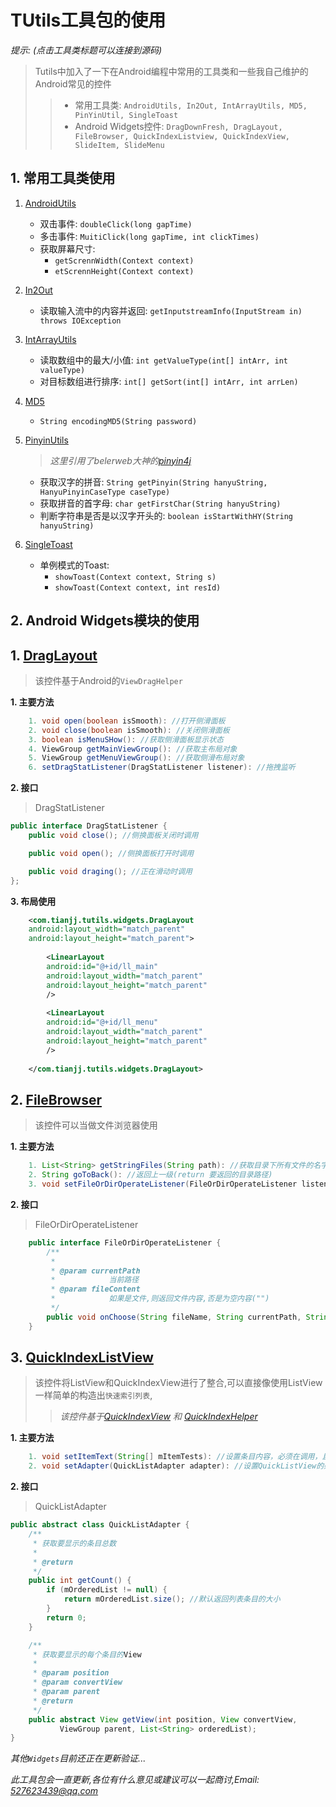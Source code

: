 # TUtils工具包的使用
  _提示: (点击工具类标题可以连接到源码)_

  >Tutils中加入了一下在Android编程中常用的工具类和一些我自己维护的Android常见的控件
  >> - 常用工具类: `AndroidUtils, In2Out, IntArrayUtils, MD5, PinYinUtil, SingleToast`
  >> - Android Widgets控件: `DragDownFresh, DragLayout, FileBrowser, QuickIndexListview, QuickIndexView, SlideItem, SlideMenu`
  
## 1. 常用工具类使用

  1. [AndroidUtils](https://github.com/ITtoken/TUtils/blob/master/src/com/tianjj/tutils/base/AndroidUtils.java)
      
      - 双击事件: `doubleClick(long gapTime)`
      - 多击事件: `MuitiClick(long gapTime, int clickTimes)`
      - 获取屏幕尺寸:
          - `getScrennWidth(Context context)`
          - `etScrennHeight(Context context)`

  2. [In2Out](https://github.com/ITtoken/TUtils/blob/master/src/com/tianjj/tutils/base/In2Out.java)
      - 读取输入流中的内容并返回: `getInputstreamInfo(InputStream in) throws IOException`
  3. [IntArrayUtils](https://github.com/ITtoken/TUtils/blob/master/src/com/tianjj/tutils/base/IntArrUtils.java)
      - 读取数组中的最大/小值: `int getValueType(int[] intArr, int valueType)`
      - 对目标数组进行排序: `int[] getSort(int[] intArr, int arrLen)`
  4. [MD5](https://github.com/ITtoken/TUtils/blob/master/src/com/tianjj/tutils/base/MD5.java)
      - `String encodingMD5(String password)`
  5. [PinyinUtils](https://github.com/ITtoken/TUtils/blob/master/src/com/tianjj/tutils/base/PinyinUtil.java)
  
      > _这里引用了belerweb大神的[pinyin4j](https://github.com/belerweb/pinyin4j)_
      
      - 获取汉字的拼音: `String getPinyin(String hanyuString, HanyuPinyinCaseType caseType)`
      - 获取拼音的首字母: `char getFirstChar(String hanyuString)`
      - 判断字符串是否是以汉字开头的: `boolean isStartWithHY(String hanyuString)`

  6. [SingleToast](https://github.com/ITtoken/TUtils/blob/master/src/com/tianjj/tutils/base/SingleToast.java)

      - 单例模式的Toast:
          - `showToast(Context context, String s)`
          - `showToast(Context context, int resId)`

## 2. Android Widgets模块的使用

## 1. [DragLayout](https://github.com/ITtoken/TUtils/blob/master/src/com/tianjj/tutils/widgets/DragLayout.java)

> 该控件基于Android的`ViewDragHelper`

**1. 主要方法**

```java
	1. void open(boolean isSmooth): //打开侧滑面板
	2. void close(boolean isSmooth): //关闭侧滑面板
	3. boolean isMenuSHow(): //获取侧滑面板显示状态
	4. ViewGroup getMainViewGroup(): //获取主布局对象
	5. ViewGroup getMenuViewGroup(): //获取侧滑布局对象
	6. setDragStatListener(DragStatListener listener): //拖拽监听
```

**2. 接口**

> DragStatListener

```java
public interface DragStatListener {
	public void close(); //侧换面板关闭时调用

	public void open(); //侧换面板打开时调用

	public void draging(); //正在滑动时调用
};
```

**3. 布局使用**

```xml
	<com.tianjj.tutils.widgets.DragLayout
	android:layout_width="match_parent"
	android:layout_height="match_parent">
	
		<LinearLayout
		android:id="@+id/ll_main"
		android:layout_width="match_parent"
		android:layout_height="match_parent"
		/>
		
		<LinearLayout
		android:id="@+id/ll_menu"
		android:layout_width="match_parent"
		android:layout_height="match_parent"
		/>
	
	</com.tianjj.tutils.widgets.DragLayout>
```

## 2. [FileBrowser](https://github.com/ITtoken/TUtils/blob/master/src/com/tianjj/tutils/widgets/FileBrowser.java)

> 该控件可以当做文件浏览器使用

**1. 主要方法**

```java
	1. List<String> getStringFiles(String path): //获取目录下所有文件的名字
	2. String goToBack(): //返回上一级(return 要返回的目录路径)
	3. void setFileOrDirOperateListener(FileOrDirOperateListener listener)//文件/文件夹操作监听
```

**2. 接口**
> FileOrDirOperateListener

```java
	public interface FileOrDirOperateListener {
		/**
		 * 
		 * @param currentPath
		 *            当前路径
		 * @param fileContent
		 *            如果是文件,则返回文件内容,否是为空内容("")
		 */
		public void onChoose(String fileName, String currentPath, String fileContent);
	}
```

## 3. [QuickIndexListView](https://github.com/ITtoken/TUtils/blob/master/src/com/tianjj/tutils/widgets/QuickIndexListview.java)

> 该控件将ListView和QuickIndexView进行了整合,可以直接像使用ListView一样简单的构造出`快速索引列表`,
>> _该控件基于[QuickIndexView](https://github.com/ITtoken/Tianjj/blob/master/TUtils/src/com/tianjj/tutils/widgets/QuickIndexView.java) 和 [QuickIndexHelper](https://github.com/ITtoken/Tianjj/blob/master/TUtils/src/com/tianjj/tutils/helper/QuickIndexHelper.java)_

**1. 主要方法**

```java
	1. void setItemText(String[] mItemTests): //设置条目内容，必须在调用，且在setAdapter之前
	2. void setAdapter(QuickListAdapter adapter): //设置QuickListView的条目内容
```

**2. 接口**

> QuickListAdapter

```java
public abstract class QuickListAdapter {
	/**
	 * 获取要显示的条目总数
	 * 
	 * @return
	 */
	public int getCount() {
		if (mOrderedList != null) {
			return mOrderedList.size(); //默认返回列表条目的大小
		}
		return 0;
	}

	/**
	 * 获取要显示的每个条目的View
	 * 
	 * @param position
	 * @param convertView
	 * @param parent
	 * @return
	 */
	public abstract View getView(int position, View convertView,
           ViewGroup parent, List<String> orderedList);
}
```

  _其他`Widgets`目前还正在更新验证..._
 
  _此工具包会一直更新,各位有什么意见或建议可以一起商讨,Email: <527623439@qq.com>_
